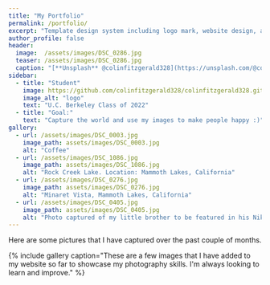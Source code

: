 ```yaml
---
title: "My Portfolio"
permalink: /portfolio/
excerpt: "Template design system including logo mark, website design, and branding applications."
author_profile: false
header:
  image:  /assets/images/DSC_0286.jpg
  teaser: /assets/images/DSC_0286.jpg
  caption: "[**Unsplash** @colinfitzgerald328](https://unsplash.com/@colinfitzgerald328)"
sidebar:
  - title: "Student"
    image: https://github.com/colinfitzgerald328/colinfitzgerald328.github.io/blob/master/assets/images/P1260418.jpg?raw=true
    image_alt: "logo"
    text: "U.C. Berkeley Class of 2022"
  - title: "Goal:"
    text: "Capture the world and use my images to make people happy :)"
gallery:
  - url: /assets/images/DSC_0003.jpg
    image_path: assets/images/DSC_0003.jpg
    alt: "Coffee"
  - url: /assets/images/DSC_1086.jpg
    image_path: assets/images/DSC_1086.jpg
    alt: "Rock Creek Lake. Location: Mammoth Lakes, California"
  - url: /assets/images/DSC_0276.jpg
    image_path: assets/images/DSC_0276.jpg
    alt: "Minaret Vista, Mammoth Lakes, California"
  - url: /assets/images/DSC_0405.jpg
    image_path: assets/images/DSC_0405.jpg
    alt: "Photo captured of my little brother to be featured in his Nike Cross Country Nationals photo."
---
```


Here are some pictures that I have captured over the past couple of months. 

{% include gallery caption="These are a few images that I have added to my website so far to showcase my photography skills. I'm always looking to learn and improve." %}

